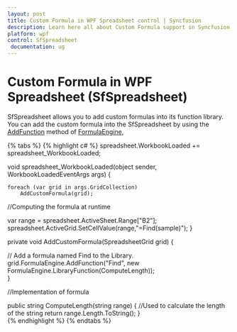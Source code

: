 ```yaml
---
layout: post
title: Custom Formula in WPF Spreadsheet control | Syncfusion
description: Learn here all about Custom Formula support in Syncfusion WPF Spreadsheet (SfSpreadsheet) control and more.
platform: wpf
control: SfSpreadsheet
 documentation: ug
---
```


# Custom Formula in WPF Spreadsheet (SfSpreadsheet)

SfSpreadsheet allows you to add custom formulas into its function library. You can add the custom formula into the SfSpreadsheet by using the [AddFunction](https://help.syncfusion.com/cr/wpf/Syncfusion.UI.Xaml.CellGrid.FormulaEngine.html#Syncfusion_UI_Xaml_CellGrid_FormulaEngine_AddFunction_System_String_Syncfusion_UI_Xaml_CellGrid_FormulaEngine_LibraryFunction_) method of [FormulaEngine](http://help.syncfusion.com/cr/wpf/Syncfusion.UI.Xaml.CellGrid.FormulaEngine.html),

{% tabs %}
{% highlight c# %}
spreadsheet.WorkbookLoaded += spreadsheet_WorkbookLoaded;

void spreadsheet_WorkbookLoaded(object sender, WorkbookLoadedEventArgs args)
{

    foreach (var grid in args.GridCollection)
        AddCustomFormula(grid); 
  
  //Computing the formula at runtime

   var range = spreadsheet.ActiveSheet.Range["B2"];
   spreadsheet.ActiveGrid.SetCellValue(range,"=Find(sample)");
}  

private void AddCustomFormula(SpreadsheetGrid grid)
{

  // Add a formula named Find to the Library.
   grid.FormulaEngine.AddFunction("Find", new FormulaEngine.LibraryFunction(ComputeLength));      
}    

//Implementation of formula
    
public string ComputeLength(string range)
{
  //Used to calculate the length of the string
    return range.Length.ToString();
}   
{% endhighlight %}
{% endtabs %}
